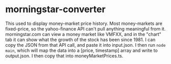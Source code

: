 # morningstar-converter

This used to display money-market price history. Most money-markets are fixed-price, so the yahoo-finance API can't pull anything meaningful from it. morningstar.com can view a money market like VMFXX, and in the "chart" tab it can show what the growth of the stock has been since 1981. I can copy the JSON from that API call, and paste it into input.json. I then run `node main`, which will map the data into a [price, timestamp] array and write to output.json. I then copy that into moneyMarketPrices.ts. 